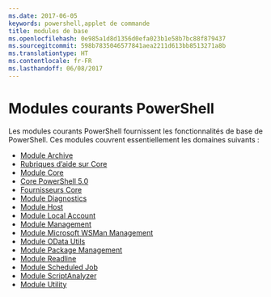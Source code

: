 ```yaml
---
ms.date: 2017-06-05
keywords: powershell,applet de commande
title: modules de base
ms.openlocfilehash: 0e985a1d8d1356d0efa023b1e58b7bc88f879437
ms.sourcegitcommit: 598b7835046577841aea2211d613bb8513271a8b
ms.translationtype: HT
ms.contentlocale: fr-FR
ms.lasthandoff: 06/08/2017
---
```

#  <a name="the-powershell-common-modules"></a>Modules courants PowerShell

Les modules courants PowerShell fournissent les fonctionnalités de base de PowerShell.
Ces modules couvrent essentiellement les domaines suivants :

-  [Module Archive](core-modules/Microsoft.PowerShell.Archive-Module.md)
-  [Rubriques d’aide sur Core](core-modules/Windows-PowerShell-Core-About-Topics.md)
-  [Module Core](core-modules/Microsoft.PowerShell.Core-Module.md)
-  [Core PowerShell 5.0](core-modules/Windows-PowerShell-5.0.md)
-  [Fournisseurs Core](core-modules/Windows-PowerShell-Core-Providers.md)
-  [Module Diagnostics](core-modules/Microsoft.PowerShell.Diagnostics-Module.md)
-  [Module Host](core-modules/Microsoft.PowerShell.Host-Module.md)
-  [Module Local Account](core-modules/PSLocalAccount5-Module.md)
-  [Module Management](core-modules/Microsoft.PowerShell.Management-Module.md)
-  [Module Microsoft WSMan Management](core-modules/Microsoft.WSMan.Management-Module.md)
-  [Module OData Utils](core-modules/Microsoft.PowerShell.ODataUtils-Module.md)
-  [Module Package Management](core-modules/PackageManagement-Module.md)
-  [Module Readline](core-modules/PSReadline-Module.md)
-  [Module Scheduled Job](core-modules/PSScheduledJob-Module.md)
-  [Module ScriptAnalyzer](core-modules/PSScriptAnalyzer-Module.md)
-  [Module Utility](core-modules/Microsoft.PowerShell.Utility-Module.md)

